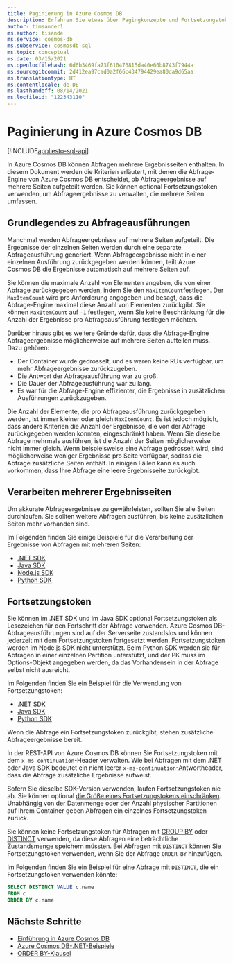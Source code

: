 ```yaml
---
title: Paginierung in Azure Cosmos DB
description: Erfahren Sie etwas über Pagingkonzepte und Fortsetzungstoken.
author: timsander1
ms.author: tisande
ms.service: cosmos-db
ms.subservice: cosmosdb-sql
ms.topic: conceptual
ms.date: 03/15/2021
ms.openlocfilehash: 6d6b3469fa73f610476815da40e60b8743f7944a
ms.sourcegitcommit: 2d412ea97cad0a2f66c434794429ea80da9d65aa
ms.translationtype: HT
ms.contentlocale: de-DE
ms.lasthandoff: 08/14/2021
ms.locfileid: "122343110"
---
```

# <a name="pagination-in-azure-cosmos-db"></a>Paginierung in Azure Cosmos DB
[!INCLUDE[appliesto-sql-api](../includes/appliesto-sql-api.md)]

In Azure Cosmos DB können Abfragen mehrere Ergebnisseiten enthalten. In diesem Dokument werden die Kriterien erläutert, mit denen die Abfrage-Engine von Azure Cosmos DB entscheidet, ob Abfrageergebnisse auf mehrere Seiten aufgeteilt werden. Sie können optional Fortsetzungstoken verwenden, um Abfrageergebnisse zu verwalten, die mehrere Seiten umfassen.

## <a name="understanding-query-executions"></a>Grundlegendes zu Abfrageausführungen

Manchmal werden Abfrageergebnisse auf mehrere Seiten aufgeteilt. Die Ergebnisse der einzelnen Seiten werden durch eine separate Abfrageausführung generiert. Wenn Abfrageergebnisse nicht in einer einzelnen Ausführung zurückgegeben werden können, teilt Azure Cosmos DB die Ergebnisse automatisch auf mehrere Seiten auf.

Sie können die maximale Anzahl von Elementen angeben, die von einer Abfrage zurückgegeben werden, indem Sie den `MaxItemCount`festlegen. Der `MaxItemCount` wird pro Anforderung angegeben und besagt, dass die Abfrage-Engine maximal diese Anzahl von Elementen zurückgibt. Sie können `MaxItemCount` auf `-1` festlegen, wenn Sie keine Beschränkung für die Anzahl der Ergebnisse pro Abfrageausführung festlegen möchten.

Darüber hinaus gibt es weitere Gründe dafür, dass die Abfrage-Engine Abfrageergebnisse möglicherweise auf mehrere Seiten aufteilen muss. Dazu gehören:

- Der Container wurde gedrosselt, und es waren keine RUs verfügbar, um mehr Abfrageergebnisse zurückzugeben.
- Die Antwort der Abfrageausführung war zu groß.
- Die Dauer der Abfrageausführung war zu lang.
- Es war für die Abfrage-Engine effizienter, die Ergebnisse in zusätzlichen Ausführungen zurückzugeben.

Die Anzahl der Elemente, die pro Abfrageausführung zurückgegeben werden, ist immer kleiner oder gleich `MaxItemCount`. Es ist jedoch möglich, dass andere Kriterien die Anzahl der Ergebnisse, die von der Abfrage zurückgegeben werden konnten, eingeschränkt haben. Wenn Sie dieselbe Abfrage mehrmals ausführen, ist die Anzahl der Seiten möglicherweise nicht immer gleich. Wenn beispielsweise eine Abfrage gedrosselt wird, sind möglicherweise weniger Ergebnisse pro Seite verfügbar, sodass die Abfrage zusätzliche Seiten enthält. In einigen Fällen kann es auch vorkommen, dass Ihre Abfrage eine leere Ergebnisseite zurückgibt.

## <a name="handling-multiple-pages-of-results"></a>Verarbeiten mehrerer Ergebnisseiten

Um akkurate Abfrageergebnisse zu gewährleisten, sollten Sie alle Seiten durchlaufen. Sie sollten weitere Abfragen ausführen, bis keine zusätzlichen Seiten mehr vorhanden sind.

Im Folgenden finden Sie einige Beispiele für die Verarbeitung der Ergebnisse von Abfragen mit mehreren Seiten:

- [.NET SDK](https://github.com/Azure/azure-cosmos-dotnet-v3/blob/master/Microsoft.Azure.Cosmos.Samples/Usage/Queries/Program.cs#L280)
- [Java SDK](https://github.com/Azure-Samples/azure-cosmos-java-sql-api-samples/blob/main/src/main/java/com/azure/cosmos/examples/documentcrud/sync/DocumentCRUDQuickstart.java#L162-L176)
- [Node.js SDK](https://github.com/Azure/azure-sdk-for-js/blob/83fcc44a23ad771128d6e0f49043656b3d1df990/sdk/cosmosdb/cosmos/samples/IndexManagement.ts#L128-L140)
- [Python SDK](https://github.com/Azure/azure-sdk-for-python/blob/master/sdk/cosmos/azure-cosmos/samples/examples.py#L89)

## <a name="continuation-tokens"></a>Fortsetzungstoken

Sie können im .NET SDK und im Java SDK optional Fortsetzungstoken als Lesezeichen für den Fortschritt der Abfrage verwenden. Azure Cosmos DB-Abfrageausführungen sind auf der Serverseite zustandslos und können jederzeit mit dem Fortsetzungstoken fortgesetzt werden. Fortsetzungstoken werden im Node.js SDK nicht unterstützt. Beim Python SDK werden sie für Abfragen in einer einzelnen Partition unterstützt, und der PK muss im Options-Objekt angegeben werden, da das Vorhandensein in der Abfrage selbst nicht ausreicht.

Im Folgenden finden Sie ein Beispiel für die Verwendung von Fortsetzungstoken:

- [.NET SDK](https://github.com/Azure/azure-cosmos-dotnet-v2/blob/master/samples/code-samples/Queries/Program.cs#L699-L734)
- [Java SDK](https://github.com/Azure-Samples/azure-cosmos-java-sql-api-samples/blob/main/src/main/java/com/azure/cosmos/examples/queries/sync/QueriesQuickstart.java#L216)
- [Python SDK](https://github.com/Azure/azure-sdk-for-python/blob/master/sdk/cosmos/azure-cosmos/test/test_query.py#L533)

Wenn die Abfrage ein Fortsetzungstoken zurückgibt, stehen zusätzliche Abfrageergebnisse bereit.

In der REST-API von Azure Cosmos DB können Sie Fortsetzungstoken mit dem `x-ms-continuation`-Header verwalten. Wie bei Abfragen mit dem .NET oder Java SDK bedeutet ein nicht leerer `x-ms-continuation`-Antwortheader, dass die Abfrage zusätzliche Ergebnisse aufweist.

Sofern Sie dieselbe SDK-Version verwenden, laufen Fortsetzungstoken nie ab. Sie können optional [die Größe eines Fortsetzungstokens einschränken](/dotnet/api/microsoft.azure.documents.client.feedoptions.responsecontinuationtokenlimitinkb#Microsoft_Azure_Documents_Client_FeedOptions_ResponseContinuationTokenLimitInKb). Unabhängig von der Datenmenge oder der Anzahl physischer Partitionen auf Ihrem Container geben Abfragen ein einzelnes Fortsetzungstoken zurück.

Sie können keine Fortsetzungstoken für Abfragen mit [GROUP BY](sql-query-group-by.md) oder [DISTINCT](sql-query-keywords.md#distinct) verwenden, da diese Abfragen eine beträchtliche Zustandsmenge speichern müssten. Bei Abfragen mit `DISTINCT` können Sie Fortsetzungstoken verwenden, wenn Sie der Abfrage `ORDER BY` hinzufügen.

Im Folgenden finden Sie ein Beispiel für eine Abfrage mit `DISTINCT`, die ein Fortsetzungstoken verwenden könnte:

```sql
SELECT DISTINCT VALUE c.name
FROM c
ORDER BY c.name
```

## <a name="next-steps"></a>Nächste Schritte

- [Einführung in Azure Cosmos DB](../introduction.md)
- [Azure Cosmos DB-.NET-Beispiele](https://github.com/Azure/azure-cosmos-dotnet-v3)
- [ORDER BY-Klausel](sql-query-order-by.md)
